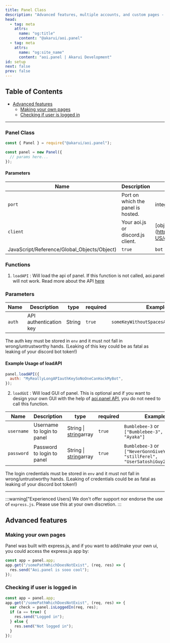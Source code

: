 ```yaml
---
title: Panel Class
description: "Advanced features, multiple accounts, and custom pages - @akarui/aoi.panel: The ultimate solution for managing your Discord bots with ease."
head:
  - tag: meta
    attrs:
      name: "og:title"
      content: "@akarui/aoi.panel"
  - tag: meta
    attrs:
      name: "og:site_name"
      content: "aoi.panel | Akarui Development"
id: setup
next: false
prev: false
---
```


<!-- omit from toc -->

## Table of Contents

- [Advanced features](#advanced-features)
  - [Making your own pages](#making-your-own-pages)
  - [Checking if user is logged in](#checking-if-user-is-logged-in)

---

### Panel Class

```javascript
const { Panel } = require("@akarui/aoi.panel");

const panel = new Panel({
  // params here...
});
```

#### Parameters

| Name                                        | Description                        | type                                                   | required                 | Example |
| ------------------------------------------- | ---------------------------------- | ------------------------------------------------------ | ------------------------ | ------- |
| `port`                                      | Port on which the panel is hosted. | integer                                                | `false`. Default: `3000` | `8000`  |
| `client`                                    | Your aoi.js or discord.js client.  | [object](https://developer.mozilla.org/en-US/docs/Web/ |
| JavaScript/Reference/Global_Objects/Object) | `true`                             | `bot`                                                  |

### Functions

1. `loadAPI` : Will load the api of panel. If this function is not called, aoi.panel will not work. Read more about the API [here](https://github.com/AkaruiDevelopment/aoi.panel/tree/v0.0.5/docs/api.md)

### Parameters

| Name   | Description            | type   | required | Example                               |
| ------ | ---------------------- | ------ | -------- | ------------------------------------- |
| `auth` | API authentication key | String | `true`   | `someKeyWithoutSpacesAndSpecialChars` |

The auth key must be stored in `env` and it must not fall in wrong/untrustworthy hands. (Leaking of this key could be as fatal as leaking of your discord bot token!)

<!-- omit from toc -->

#### Example Usage of loadAPI

```javascript
panel.loadAPI({
  auth: "MyReallyLongAPIauthKeySoNoOneCanHackMyBot",
});
```

2. `loadGUI` : Will load GUI of panel. This is optional and if you want to design your own GUI with the help of [aoi.panel API](https://github.com/AkaruiDevelopment/aoi.panel/tree/v0.0.5/docs/api.md), you do not need to call this function.

| Name       | Description                | type                                                                                                             | required | Example                                                                         |
| ---------- | -------------------------- | ---------------------------------------------------------------------------------------------------------------- | -------- | ------------------------------------------------------------------------------- |
| `username` | Username to login to panel | String \| [string](https://developer.mozilla.org/en-US/docs/Web/JavaScript/Reference/Global_Objects/String)array | `true`   | `Bumblebee-3` or `["Bumblebee-3", "Leref", "Ayaka"]`                            |
| `password` | Password to login to panel | String \| [string](https://developer.mozilla.org/en-US/docs/Web/JavaScript/Reference/Global_Objects/String)array | `true`   | `Bumblebee-3` or `["NeverGonnGiveYouUp<3", "stillFerel", "UserSatoshiGuy2023"]` |

The login credentials must be stored in `env` and it must not fall in wrong/untrustworthy hands. (Leaking of credentials could be as fatal as leaking of your discord bot token!)

---

:::warning["Experienced Users]
We don't offer support nor endorse the use of `express.js`. Please use this at your own discretion.
:::

## Advanced features

### Making your own pages

Panel was built with express.js, and if you want to add/make your own ui, you could access the express.js app by:

```javascript
const app = panel.app;
app.get("/somePathWhichDoesNotExist", (req, res) => {
  res.send("Aoi.panel is sooo cool");
});
```

### Checking if user is logged in

```javascript
const app = panel.app;
app.get("/somePathWhichDoesNotExist", (req, res) => {
  var check = panel.isLoggedIn(req, res);
  if (a == true) {
    res.send("Logged in");
  } else {
    res.send("Not logged in");
  }
});
```
